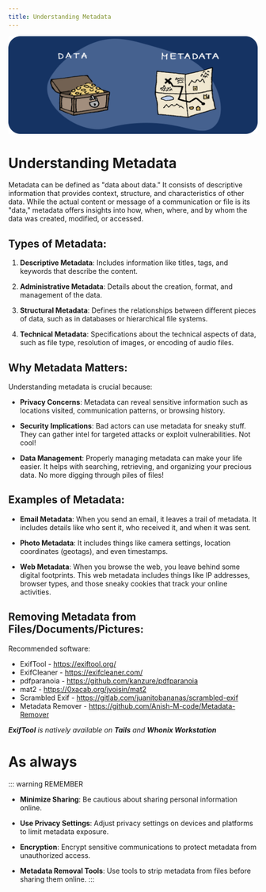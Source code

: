 ```yaml
---
title: Understanding Metadata
---
```


![Cover](../assets/metadata.png)

# Understanding Metadata

Metadata can be defined as "data about data." It consists of descriptive information that provides context, structure, and characteristics of other data. While the actual content or message of a communication or file is its "data," metadata offers insights into how, when, where, and by whom the data was created, modified, or accessed.

## Types of Metadata:

1. **Descriptive Metadata**: Includes information like titles, tags, and keywords that describe the content.
   
2. **Administrative Metadata**: Details about the creation, format, and management of the data.
   
3. **Structural Metadata**: Defines the relationships between different pieces of data, such as in databases or hierarchical file systems.
   
4. **Technical Metadata**: Specifications about the technical aspects of data, such as file type, resolution of images, or encoding of audio files.

## Why Metadata Matters:

Understanding metadata is crucial because:

- **Privacy Concerns**: Metadata can reveal sensitive information such as locations visited, communication patterns, or browsing history.
  
- **Security Implications**: Bad actors can use metadata for sneaky stuff. They can gather intel for targeted attacks or exploit vulnerabilities. Not cool!
  
- **Data Management**: Properly managing metadata can make your life easier. It helps with searching, retrieving, and organizing your precious data. No more digging through piles of files!

## Examples of Metadata:

- **Email Metadata**: When you send an email, it leaves a trail of metadata. It includes details like who sent it, who received it, and when it was sent.
  
- **Photo Metadata**: It includes things like camera settings, location coordinates (geotags), and even timestamps.
  
- **Web Metadata**: When you browse the web, you leave behind some digital footprints. This web metadata includes things like IP addresses, browser types, and those sneaky cookies that track your online activities.

## Removing Metadata from Files/Documents/Pictures:

Recommended software:

- ExifTool - https://exiftool.org/
- ExifCleaner - https://exifcleaner.com/
- pdfparanoia - https://github.com/kanzure/pdfparanoia
- mat2 - https://0xacab.org/jvoisin/mat2
- Scrambled Exif - https://gitlab.com/juanitobananas/scrambled-exif
- Metadata Remover - https://github.com/Anish-M-code/Metadata-Remover

***ExifTool** is natively available on **Tails** and **Whonix Workstation***


# As always

::: warning REMEMBER

- **Minimize Sharing**: Be cautious about sharing personal information online.
  
- **Use Privacy Settings**: Adjust privacy settings on devices and platforms to limit metadata exposure.
  
- **Encryption**: Encrypt sensitive communications to protect metadata from unauthorized access.
  
- **Metadata Removal Tools**: Use tools to strip metadata from files before sharing them online.
:::